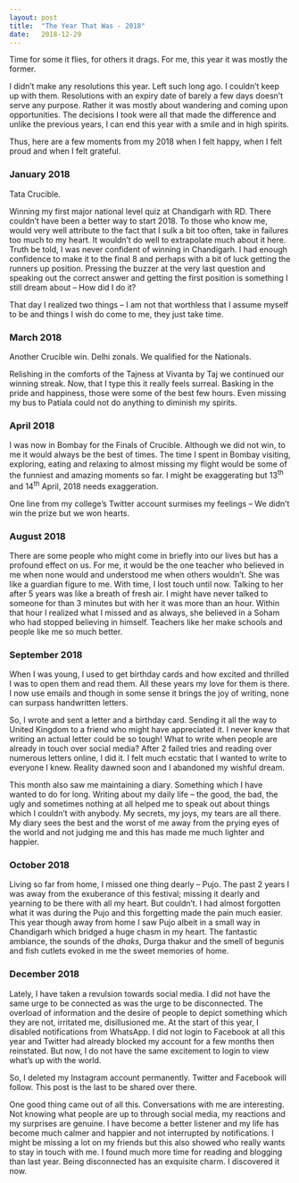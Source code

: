 ```yaml
---
layout: post
title:  "The Year That Was - 2018"
date:   2018-12-29
---
```


<p class="intro"><span class="dropcap">T</span>ime for some it flies, for others it drags. For me, this year it was mostly the former. </p>

I didn’t make any resolutions this year. Left such long ago. I couldn’t keep up with them. Resolutions with an expiry date of barely a few days doesn’t serve any purpose. Rather it was mostly about wandering and coming upon opportunities. The decisions I took were all that made the difference and unlike the previous years, I can end this year with a smile and in high spirits.

Thus, here are a few moments from my 2018 when I felt happy, when I felt proud and when I felt grateful.

### January 2018

Tata Crucible.

Winning my first major national level quiz at Chandigarh with RD. There couldn’t have been a better way to start 2018. To those who know me, would very well attribute to the fact that I sulk a bit too often, take in failures too much to my heart. It wouldn’t do well to extrapolate much about it here. Truth be told, I was never confident of winning in Chandigarh. I had enough confidence to make it to the final 8 and perhaps with a bit of luck getting the runners up position. Pressing the buzzer at the very last question and speaking out the correct answer and getting the first position is something I still dream about – How did I do it?

That day I realized two things – I am not that worthless that I assume myself to be and things I wish do come to me, they just take time.

### March 2018

Another Crucible win. Delhi zonals. We qualified for the Nationals.

Relishing in the comforts of the Tajness at Vivanta by Taj we continued our winning streak. Now, that I type this it really feels surreal. Basking in the pride and happiness, those were some of the best few hours. Even missing my bus to Patiala could not do anything to diminish my spirits.


### April 2018

I was now in Bombay for the Finals of Crucible. Although we did not win, to me it would always be the best of times. The time I spent in Bombay visiting, exploring, eating and relaxing to almost missing my flight would be some of the funniest and amazing moments so far. I might be exaggerating but 13<sup>th</sup> and 14<sup>th</sup> April, 2018 needs exaggeration.

One line from my college’s Twitter account surmises my feelings – We didn’t win the prize but we won hearts.

### August 2018

There are some people who might come in briefly into our lives but has a profound effect on us. For me, it would be the one teacher who believed in me when none would and understood me when others wouldn’t. She was like a guardian figure to me. With time, I lost touch until now. Talking to her after 5 years was like a breath of fresh air. I might have never talked to someone for than 3 minutes but with her it was more than an hour. Within that hour I realized what I missed and as always, she believed in a Soham who had stopped believing in himself. Teachers like her make schools and people like me so much better.

### September 2018

When I was young, I used to get birthday cards and how excited and thrilled I was to open them and read them. All these years my love for them is there. I now use emails and though in some sense it brings the joy of writing, none can surpass handwritten letters.

So, I wrote and sent a letter and a birthday card. Sending it all the way to United Kingdom to a friend who might have appreciated it. I never knew that writing an actual letter could be so tough! What to write when people are already in touch over social media? After 2 failed tries and reading over numerous letters online, I did it. I felt much ecstatic that I wanted to write to everyone I knew. Reality dawned soon and I abandoned my wishful dream.

This month also saw me maintaining a diary. Something which I have wanted to do for long. Writing about my daily life – the good, the bad, the ugly and sometimes nothing at all helped me to speak out about things which I couldn’t with anybody. My secrets, my joys, my tears are all there. My diary sees the best and the worst of me away from the prying eyes of the world and not judging me and this has made me much lighter and happier.

### October 2018

Living so far from home, I missed one thing dearly – Pujo. The past 2 years I was away from the exuberance of this festival; missing it dearly and yearning to be there with all my heart. But couldn’t. I had almost forgotten what it was during the Pujo and this forgetting made the pain much easier. This year though away from home I saw Pujo albeit in a small way in Chandigarh which bridged a huge chasm in my heart. The fantastic ambiance, the sounds of the *dhaks*, Durga thakur and the smell of begunis and fish cutlets evoked in me the sweet memories of home.

### December 2018

Lately, I have taken a revulsion towards social media. I did not have the same urge to be connected as was the urge to be disconnected. The overload of information and the desire of people to depict something which they are not, irritated me, disillusioned me. At the start of this year, I disabled notifications from WhatsApp. I did not login to Facebook at all this year and Twitter had already blocked my account for a few months then reinstated. But now, I do not have the same excitement to login to view what’s up with the world.

So, I deleted my Instagram account permanently. Twitter and Facebook will follow. This post is the last to be shared over there.

One good thing came out of all this. Conversations with me are interesting. Not knowing what people are up to through social media, my reactions and my surprises are genuine. I have become a better listener and my life has become much calmer and happier and not interrupted by notifications. I might be missing a lot on my friends but this also showed who really wants to stay in touch with me. I found much more time for reading and blogging than last year.  Being disconnected has an exquisite charm. I discovered it now.
